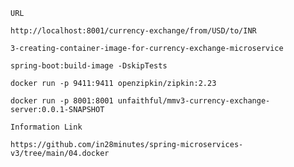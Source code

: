 `URL`
```
http://localhost:8001/currency-exchange/from/USD/to/INR
```


`3-creating-container-image-for-currency-exchange-microservice`
```
spring-boot:build-image -DskipTests

docker run -p 9411:9411 openzipkin/zipkin:2.23

docker run -p 8001:8001 unfaithful/mmv3-currency-exchange-server:0.0.1-SNAPSHOT
```


`Information Link`
```
https://github.com/in28minutes/spring-microservices-v3/tree/main/04.docker
```